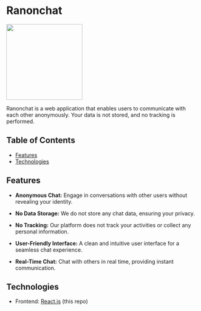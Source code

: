 # Ranonchat

<img src="https://ranonchat.vercel.app/ranonchat.png" width="200px"/>

Ranonchat is a web application that enables users to communicate with each other anonymously. Your data is not stored, and no tracking is performed.

## Table of Contents
- [Features](#features)
- [Technologies](#technologies)

## Features

- **Anonymous Chat:** Engage in conversations with other users without revealing your identity.

- **No Data Storage:** We do not store any chat data, ensuring your privacy.

- **No Tracking:** Our platform does not track your activities or collect any personal information.

- **User-Friendly Interface:** A clean and intuitive user interface for a seamless chat experience.

- **Real-Time Chat:** Chat with others in real time, providing instant communication.

## Technologies

- Frontend: [React.js](https://react.dev/) (this repo)

